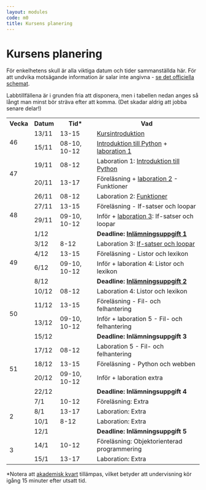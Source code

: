 ```yaml
---
layout: modules
code: m0
title: Kursens planering
---
```


# Kursens planering

För enkelhetens skull är alla viktiga datum och tider sammanställda här. För att undvika motsägande information är salar inte angivna - [se det officiella schemat](https://schema.mau.se/setup/jsp/Schema.jsp?startDatum=idag&intervallTyp=m&intervallAntal=6&sprak=SV&sokMedAND=true&forklaringar=true&resurser=k.DA354A-20192-98092-).

Labbtillfällena är i grunden fria att disponera, men i tabellen nedan anges så långt man minst bör sträva efter att komma. (Det skadar aldrig att jobba senare delar!)

<table class="table" id="plan">
    <tr class="odd header">
        <th>Vecka</th>
        <th>Datum</th>
        <th>Tid*</th>
        <th>Vad</th>
    </tr>
    <tr class="lecture even">
        <td rowspan="2">46</td>
        <td>13/11</td>
        <td>13-15</td>
        <td><a href="/modules/m1/lectures/F01.html">Kursintroduktion</a></td>
    </tr>
    <tr class="laboration even">
        <td>15/11</td>
        <td>08-10, 10-12</td>
        <td><a href="/modules/m1/lectures/F02.html">Introduktion till Python</a> + <a href="/modules/m1/">laboration 1</a></td>
    </tr>
    <tr class="laboration odd">
        <td rowspan="2">47</td>
        <td>19/11</td>
        <td>08-12</td>
        <td>Laboration 1: <a href="/modules/m1/">Introduktion till Python</a></td>
    </tr>
    <tr class="lecture odd">
        <td>20/11</td>
        <td>13-17</td>
        <td>Föreläsning + <a href="/modules/m2/">laboration 2</a> - Funktioner</td>
    </tr>
    <tr class="laboration even">
        <td rowspan="4">48</td>
        <td>26/11</td>
        <td>08-12</td>
        <td>Laboration 2: <a href="/modules/m2/">Funktioner</a></td>
    </tr>
    <tr class="lecture even">
        <td>27/11</td>
        <td>13-15</td>
        <td>Föreläsning - If-satser och loopar</td>
    </tr>
    <tr class="laboration even">
        <td>29/11</td>
        <td>09-10, 10-12</td>
        <td>Inför + <a href="/modules/m3/">laboration 3</a>: If-satser och loopar</td>
    </tr>
    <tr class="tenta assignment even">
        <td colspan="2">1/12</td>
        <td><strong>Deadline: <a href="/modules/m2/assignments/U1.html">Inlämningsuppgift 1</a></strong></td>
    </tr>
    <tr class="laboration odd">
        <td rowspan="4">49</td>
        <td>3/12</td>
        <td>8-12</td>
        <td>Laboration 3: <a href="/modules/m3/">If-satser och loopar</a></td>
    </tr>    
    <tr class="lecture odd">
        <td>4/12</td>
        <td>13-15</td>
        <td>Föreläsning - Listor och lexikon</td>
    </tr>
    <tr class="laboration odd">
        <td>6/12</td>
        <td>09-10, 10-12</td>
        <td>Inför + laboration 4: Listor och lexikon</td>
    </tr>
    <tr class="tenta assignment odd">
		<td colspan="2">8/12</td>
        <td><strong>Deadline: <a href="/modules/m3/assignments/U1.html">Inlämningsuppgift 2</a></strong></td>
	</tr>
    <tr class="laboration even">
        <td rowspan="4">50</td>
        <td>10/12</td>
        <td>08-12</td>
        <td>Laboration 4: Listor och lexikon</td>
    </tr>
    <tr class="lecture even">
        <td>11/12</td>
        <td>13-15</td>
        <td>Föreläsning - Fil- och felhantering</td>
    </tr>
	<tr class="laboration even">
        <td>13/12</td>
        <td>09-10, 10-12</td>
        <td>Inför + laboration 5 - Fil- och felhantering</td>
    </tr>
   	<tr class="tenta assignment even">
		<td colspan="2">15/12</td>
        <td><strong>Deadline: Inlämningsuppgift 3</strong></td>
	</tr>
    <tr class="laboration odd">
        <td rowspan="4">51</td>
        <td>17/12</td>
        <td>08-12</td>
        <td>Laboration 5 - Fil- och felhantering</td>
    </tr>
	<tr class="lecture odd">
		<td>18/12</td>
		<td>13-15</td>
		<td>Föreläsning - Python och webben</td>
	</tr>
    <tr class="laboration odd">
        <td>20/12</td>
		<td>09-10, 10-12</td>
        <td>Inför + laboration extra</td>
    </tr>
    <tr class="tenta assignment odd">
		<td colspan="2">22/12</td>
        <td><strong>Deadline: Inlämningsuppgift 4</strong></td>
	</tr>
    <tr class="laboration even">
        <td rowspan="4">2</td>
        <td>7/1</td>
        <td>10-12</td>
        <td>Föreläsning: Extra</td>
    </tr>
    <tr class="laboration even">
        <td>8/1</td>
        <td>13-17</td>
        <td>Laboration: Extra</td>
    </tr>
	<tr class="lecture even">
		<td>10/1</td>
		<td>8-12</td>
		<td>Laboration: Extra</td>
	</tr>
	<tr class="tenta assignment even">
		<td colspan="2">12/1</td>
        <td><strong>Deadline: Inlämningsuppgift 5</strong></td>
	</tr>
    <tr class="laboration odd">
        <td rowspan="2">3</td>
        <td>14/1</td>
        <td>10-12</td>
        <td>Föreläsning: Objektorienterad programmering</td>
    </tr>
    <tr class="laboration odd">
        <td>15/1</td>
        <td>13-17</td>
        <td>Laboration: Extra</td>
    </tr>
</table>

<p>*Notera att <a href="https://sv.wikipedia.org/wiki/Akademisk_kvart">akademisk kvart</a> tillämpas, vilket betyder att undervisning kör igång 15 minuter efter utsatt tid.</p>
